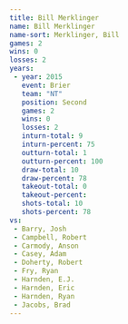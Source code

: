 ```yaml
---
title: Bill Merklinger
name: Bill Merklinger
name-sort: Merklinger, Bill
games: 2
wins: 0
losses: 2
years:
 - year: 2015
   event: Brier
   team: "NT"
   position: Second
   games: 2
   wins: 0
   losses: 2
   inturn-total: 9
   inturn-percent: 75
   outturn-total: 1
   outturn-percent: 100
   draw-total: 10
   draw-percent: 78
   takeout-total: 0
   takeout-percent:
   shots-total: 10
   shots-percent: 78
vs:
 - Barry, Josh
 - Campbell, Robert
 - Carmody, Anson
 - Casey, Adam
 - Doherty, Robert
 - Fry, Ryan
 - Harnden, E.J.
 - Harnden, Eric
 - Harnden, Ryan
 - Jacobs, Brad
---
```

